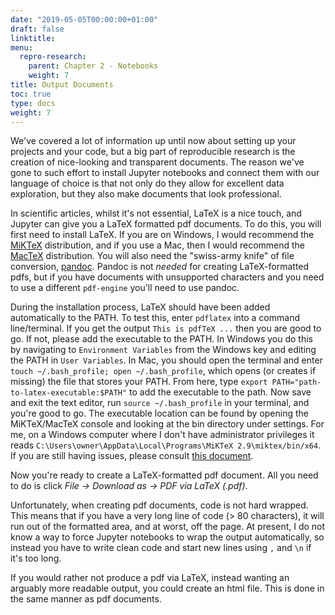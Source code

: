 ```yaml
---
date: "2019-05-05T00:00:00+01:00"
draft: false
linktitle:
menu:
  repro-research:
    parent: Chapter 2 - Notebooks
    weight: 7
title: Output Documents
toc: true
type: docs
weight: 7
---
```


We've covered a lot of information up until now about setting up your projects and your code, but a big part of reproducible research is the creation of nice-looking and transparent documents. The reason we've gone to such effort to install Jupyter notebooks and connect them with our language of choice is that not only do they allow for excellent data exploration, but they also make documents that look professional.

In scientific articles, whilst it's not essential, LaTeX is a nice touch, and Jupyter can give you a LaTeX formatted pdf documents. To do this, you will first need to install LaTeX. If you are on Windows, I would recommend the [MiKTeX](https://miktex.org/download) distribution, and if you use a Mac, then I would recommend the [MacTeX](http://www.tug.org/mactex/mactex-download.html) distribution. You will also need the "swiss-army knife" of file conversion, [pandoc](https://pandoc.org/installing.html). Pandoc is not *needed* for creating LaTeX-formatted pdfs, but if you have documents with unsupported characters and you need to use a different `pdf-engine` you'll need to use pandoc.

During the installation process, LaTeX should have been added automatically to the PATH. To test this, enter `pdflatex` into a command line/terminal. If you get the output `This is pdfTeX ...` then you are good to go. If not, please add the executable to the PATH<a id = "env-variables"></a>. In Windows you do this by navigating to `Environment Variables` from the Windows key and editing the PATH in `User Variables`. In Mac, you should open the terminal and enter `touch ~/.bash_profile; open ~/.bash_profile`, which opens (or creates if missing) the file that stores your PATH. From here, type `export PATH="path-to-latex-executable:$PATH"` to add the executable to the path. Now save and exit the text editor, run `source ~/.bash_profile` in your terminal, and you're good to go. The executable location can be found by opening the MiKTeX/MacTeX console and looking at the bin directory under settings. For me, on a Windows computer where I don't have administrator privileges it reads  `C:\Users\owner\AppData\Local\Programs\MiKTeX 2.9\miktex/bin/x64`. If you are still having issues, please consult [this document](http://sachaepskamp.com/wp-content/uploads/2011/10/Install.pdf).

Now you're ready to create a LaTeX-formatted pdf document. All you need to do is click *File -> Download as -> PDF via LaTeX (.pdf)*.

Unfortunately, when creating pdf documents, code is not hard wrapped. This means that if you have a very long line of code (> 80 characters), it will run out of the formatted area, and at worst, off the page. At present, I do not know a way to force Jupyter notebooks to wrap the output automatically, so instead you have to write clean code and start new lines using `,` and `\n` if it's too long.

If you would rather not produce a pdf via LaTeX, instead wanting an arguably more readable output, you could create an html file. This is done in the same manner as pdf documents.
